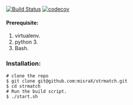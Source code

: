 [![Build Status](https://travis-ci.org/misraX/strmatch.svg?branch=master)](https://travis-ci.org/misraX/strmatch)
[![codecov](https://codecov.io/gh/misraX/strmatch/branch/master/graph/badge.svg)](https://codecov.io/gh/misraX/strmatch)

#### Prerequisite:

1. virtualenv.
2. python 3.
3. Bash.

### Installation:

```
# clone the repo
$ git clone git@github.com:misraX/strmatch.git
$ cd strmatch
# Run the build script.
$ ./start.sh
```       
